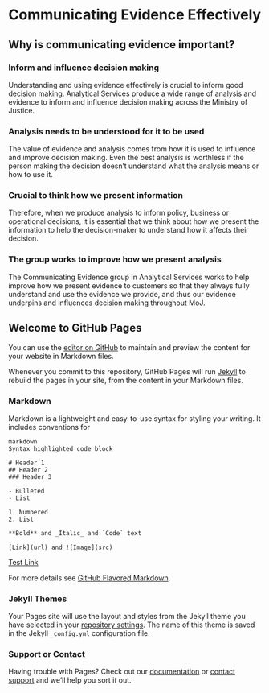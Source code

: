 # Communicating Evidence Effectively

## Why is communicating evidence important?

### Inform and influence decision making
Understanding and using evidence effectively is crucial to inform good decision making. Analytical Services produce a wide range of analysis and evidence to inform and influence decision making across the Ministry of Justice.

### Analysis needs to be understood for it to be used
The value of evidence and analysis comes from how it is used to influence and improve decision making. Even the best analysis is worthless if the person making the decision doesn’t understand what the analysis means or how to use it.

### Crucial to think how we present information
Therefore, when we produce analysis to inform policy, business or operational decisions, it is essential that we think about how we present the information to help the decision-maker to understand how it affects their decision.

### The group works to improve how we present analysis
The Communicating Evidence group in Analytical Services works to help improve how we present evidence to customers so that they always fully understand and use the evidence we provide, and thus our evidence underpins and influences decision making throughout MoJ.


## Welcome to GitHub Pages

You can use the [editor on GitHub](https://github.com/moj-comm-ev/moj-comm-ev.github.io/edit/master/README.md) to maintain and preview the content for your website in Markdown files.

Whenever you commit to this repository, GitHub Pages will run [Jekyll](https://jekyllrb.com/) to rebuild the pages in your site, from the content in your Markdown files.

### Markdown

Markdown is a lightweight and easy-to-use syntax for styling your writing. It includes conventions for
```
markdown
Syntax highlighted code block

# Header 1
## Header 2
### Header 3

- Bulleted
- List

1. Numbered
2. List

**Bold** and _Italic_ and `Code` text

[Link](url) and ![Image](src)
```

[Test Link](001_overview.pdf)

For more details see [GitHub Flavored Markdown](https://guides.github.com/features/mastering-markdown/).

### Jekyll Themes

Your Pages site will use the layout and styles from the Jekyll theme you have selected in your [repository settings](https://github.com/moj-comm-ev/moj-comm-ev.github.io/settings). The name of this theme is saved in the Jekyll `_config.yml` configuration file.

### Support or Contact

Having trouble with Pages? Check out our [documentation](https://help.github.com/categories/github-pages-basics/) or [contact support](https://github.com/contact) and we’ll help you sort it out.


